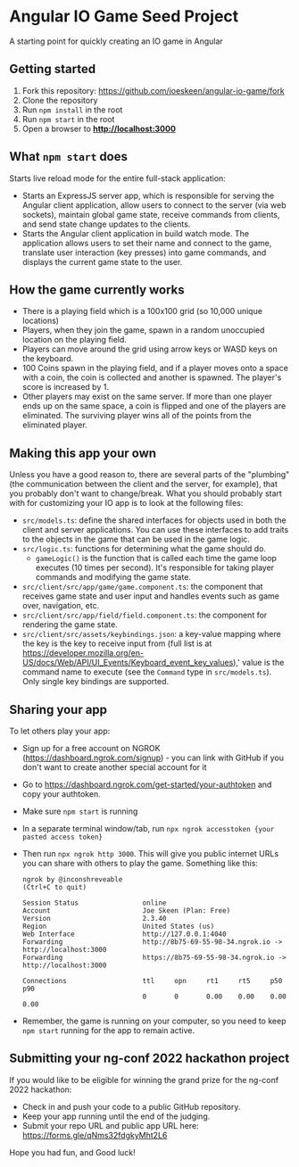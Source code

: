 # Angular IO Game Seed Project

A starting point for quickly creating an IO game in Angular

## Getting started

1. Fork this repository: <https://github.com/joeskeen/angular-io-game/fork>
1. Clone the repository
1. Run `npm install` in the root
1. Run `npm start` in the root
1. Open a browser to **<http://localhost:3000>**

## What `npm start` does

Starts live reload mode for the entire full-stack application:

-   Starts an ExpressJS server app, which is responsible for serving the
    Angular client application, allow users to connect to the server (via
    web sockets), maintain global game state, receive commands from clients,
    and send state change updates to the clients.
-   Starts the Angular client application in build watch mode. The application
    allows users to set their name and connect to the game, translate user
    interaction (key presses) into game commands, and displays the current
    game state to the user.

## How the game currently works

-   There is a playing field which is a 100x100 grid (so 10,000 unique locations)
-   Players, when they join the game, spawn in a random unoccupied location on the
    playing field.
-   Players can move around the grid using arrow keys or WASD keys on the keyboard.
-   100 Coins spawn in the playing field, and if a player moves onto a space with
    a coin, the coin is collected and another is spawned. The player's score is
    increased by 1.
-   Other players may exist on the same server. If more than one player ends up on
    the same space, a coin is flipped and one of the players are eliminated. The
    surviving player wins all of the points from the eliminated player.

## Making this app your own

Unless you have a good reason to, there are several parts of the "plumbing" (the
communication between the client and the server, for example), that you probably
don't want to change/break. What you should probably start with for customizing
your IO app is to look at the following files:

-   `src/models.ts`: define the shared interfaces for objects used in both the
    client and server applications. You can use these interfaces to add traits to
    the objects in the game that can be used in the game logic.
-   `src/logic.ts`: functions for determining what the game should do.
    -   `gameLogic()` is the function that is called each time the game loop executes
        (10 times per second). It's responsible for taking player commands
        and modifying the game state.
-   `src/client/src/app/game/game.component.ts`: the component that
    receives game state and user input and handles events such as game
    over, navigation, etc.
-   `src/client/src/app/field/field.component.ts`: the component for
    rendering the game state.
-   `src/client/src/assets/keybindings.json`: a key-value mapping where the key is
    the key to receive input from (full list is at
    <https://developer.mozilla.org/en-US/docs/Web/API/UI_Events/Keyboard_event_key_values>),'
    value is the command name to execute (see the `Command` type in `src/models.ts`).
    Only single key bindings are supported.

## Sharing your app

To let others play your app:

-   Sign up for a free account on NGROK (<https://dashboard.ngrok.com/signup>) - you
    can link with GitHub if you don't want to create another special account for it
-   Go to <https://dashboard.ngrok.com/get-started/your-authtoken> and copy your
    authtoken.
-   Make sure `npm start` is running
-   In a separate terminal window/tab, run `npx ngrok accesstoken {your pasted access token}`
-   Then run `npx ngrok http 3000`. This will give you public internet URLs you can
    share with others to play the game. Something like this:

    ```
    ngrok by @inconshreveable                                                 (Ctrl+C to quit)

    Session Status                online
    Account                       Joe Skeen (Plan: Free)
    Version                       2.3.40
    Region                        United States (us)
    Web Interface                 http://127.0.0.1:4040
    Forwarding                    http://8b75-69-55-98-34.ngrok.io -> http://localhost:3000
    Forwarding                    https://8b75-69-55-98-34.ngrok.io -> http://localhost:3000

    Connections                   ttl     opn     rt1     rt5     p50     p90
                                  0       0       0.00    0.00    0.00    0.00
    ```

-   Remember, the game is running on your computer, so you need to keep `npm start`
    running for the app to remain active.

## Submitting your ng-conf 2022 hackathon project

If you would like to be eligible for winning the grand prize for the ng-conf 2022 hackathon:

-   Check in and push your code to a public GitHub repository.
-   Keep your app running until the end of the judging.
-   Submit your repo URL and public app URL here: <https://forms.gle/qNms32fdgkyMht2L6>

Hope you had fun, and Good luck!
